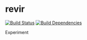 # revir

[![Build Status](https://img.shields.io/travis/talee/revir.svg?style=flat-square)](https://travis-ci.org/talee/revir)
[![Build Dependencies](https://img.shields.io/david/talee/revir.svg?style=flat-square)](https://david-dm.org/talee/revir)

Experiment

